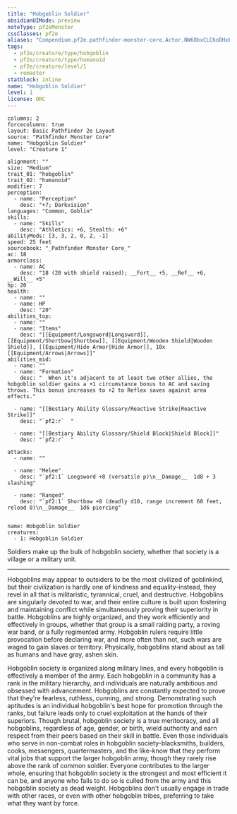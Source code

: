 ```yaml
---
title: "Hobgoblin Soldier"
obsidianUIMode: preview
noteType: pf2eMonster
cssClasses: pf2e
aliases: "Compendium.pf2e.pathfinder-monster-core.Actor.NW68bxCLC6oDHxL9" 
tags:
  - pf2e/creature/type/hobgoblin
  - pf2e/creature/type/humanoid
  - pf2e/creature/level/1
  - remaster
statblock: inline
name: "Hobgoblin Soldier"
level: 1
license: ORC
---
```


```statblock
columns: 2
forcecolumns: true
layout: Basic Pathfinder 2e Layout
source: "Pathfinder Monster Core"
name: "Hobgoblin Soldier"
level: "Creature 1"

alignment: ""
size: "Medium"
trait_01: "hobgoblin"
trait_02: "humanoid"
modifier: 7
perception:
  - name: "Perception"
    desc: "+7; Darkvision"
languages: "Common, Goblin"
skills:
  - name: "Skills"
    desc: "Athletics: +6, Stealth: +6"
abilityMods: [3, 3, 2, 0, 2, -1]
speed: 25 feet
sourcebook: "_Pathfinder Monster Core_"
ac: 18
armorclass:
  - name: AC
    desc: "18 (20 with shield raised); __Fort__ +5, __Ref__ +6, __Will__ +5"
hp: 20
health:
  - name: ""
  - name: HP
    desc: "20"
abilities_top:
  - name: ""
  - name: "Items"
    desc: "[[Equipment/Longsword|Longsword]], [[Equipment/Shortbow|Shortbow]], [[Equipment/Wooden Shield|Wooden Shield]], [[Equipment/Hide Armor|Hide Armor]], 10x [[Equipment/Arrows|Arrows]]"
abilities_mid:
  - name: ""
  - name: "Formation"
    desc: "  When it's adjacent to at least two other allies, the hobgoblin soldier gains a +1 circumstance bonus to AC and saving throws. This bonus increases to +2 to Reflex saves against area effects."

  - name: "[[Bestiary Ability Glossary/Reactive Strike|Reactive Strike]]"
    desc: "`pf2:r`  "

  - name: "[[Bestiary Ability Glossary/Shield Block|Shield Block]]"
    desc: "`pf2:r`  "

attacks:
  - name: ""

  - name: "Melee"
    desc: "`pf2:1` Longsword +8 (versatile p)\n__Damage__  1d8 + 3 slashing"

  - name: "Ranged"
    desc: "`pf2:1` Shortbow +8 (deadly d10, range increment 60 feet, reload 0)\n__Damage__  1d6 piercing"
 
```

```encounter-table
name: Hobgoblin Soldier
creatures:
  - 1: Hobgoblin Soldier
```



Soldiers make up the bulk of hobgoblin society, whether that society is a village or a military unit.

* * *

Hobgoblins may appear to outsiders to be the most civilized of goblinkind, but their civilization is hardly one of kindness and equality-instead, they revel in all that is militaristic, tyrannical, cruel, and destructive. Hobgoblins are singularly devoted to war, and their entire culture is built upon fostering and maintaining conflict while simultaneously proving their superiority in battle. Hobgoblins are highly organized, and they work efficiently and effectively in groups, whether that group is a small raiding party, a roving war band, or a fully regimented army. Hobgoblin rulers require little provocation before declaring war, and more often than not, such wars are waged to gain slaves or territory. Physically, hobgoblins stand about as tall as humans and have gray, ashen skin.

Hobgoblin society is organized along military lines, and every hobgoblin is effectively a member of the army. Each hobgoblin in a community has a rank in the military hierarchy, and individuals are naturally ambitious and obsessed with advancement. Hobgoblins are constantly expected to prove that they're fearless, ruthless, cunning, and strong. Demonstrating such aptitudes is an individual hobgoblin's best hope for promotion through the ranks, but failure leads only to cruel exploitation at the hands of their superiors. Though brutal, hobgoblin society is a true meritocracy, and all hobgoblins, regardless of age, gender, or birth, wield authority and earn respect from their peers based on their skill in battle. Even those individuals who serve in non-combat roles in hobgoblin society-blacksmiths, builders, cooks, messengers, quartermasters, and the like-know that they perform vital jobs that support the larger hobgoblin army, though they rarely rise above the rank of common soldier. Everyone contributes to the larger whole, ensuring that hobgoblin society is the strongest and most efficient it can be, and anyone who fails to do so is culled from the army and this hobgoblin society as dead weight. Hobgoblins don't usually engage in trade with other races, or even with other hobgoblin tribes, preferring to take what they want by force.
